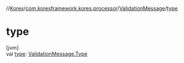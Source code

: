 //[Kores](../../../index.md)/[com.koresframework.kores.processor](../index.md)/[ValidationMessage](index.md)/[type](type.md)

# type

[jvm]\
val [type](type.md): [ValidationMessage.Type](-type/index.md)
